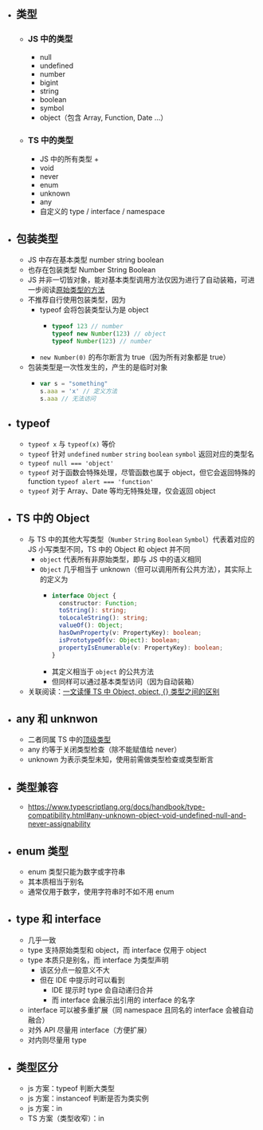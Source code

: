 - ## 类型
	- ### JS 中的类型
		- null
		- undefined
		- number
		- bigint
		- string
		- boolean
		- symbol
		- object（包含 Array, Function, Date ...）
	- ### TS 中的类型
		- JS 中的所有类型 +
		- void
		- never
		- enum
		- unknown
		- any
		- 自定义的 type / interface / namespace
- ## 包装类型
	- JS 中存在基本类型 number string boolean
	- 也存在包装类型 Number String Boolean
	- JS 并非一切皆对象，能对基本类型调用方法仅因为进行了自动装箱，可进一步阅读[原始类型的方法](https://zh.javascript.info/primitives-methods)
	- 不推荐自行使用包装类型，因为
		- typeof 会将包装类型认为是 object
			- ```js
			  typeof 123 // number
			  typeof new Number(123) // object
			  typeof Number(123) // number
			  ```
		- `new Number(0)` 的布尔断言为 true（因为所有对象都是 true）
	- 包装类型是一次性发生的，产生的是临时对象
		- ```js
		  var s = "something"
		  s.aaa = 'x' // 定义方法
		  s.aaa // 无法访问
		  ```
- ## typeof
	- `typeof x` 与 `typeof(x)` 等价
	- `typeof` 针对 `undefined` `number` `string` `boolean` `symbol` 返回对应的类型名
	- `typeof null === 'object'`
	- `typeof` 对于函数会特殊处理，尽管函数也属于 object，但它会返回特殊的 function `typeof alert === 'function'`
	- `typeof` 对于 Array、Date 等均无特殊处理，仅会返回 object
- ## TS 中的 Object
	- 与 TS 中的其他大写类型（`Number` `String` `Boolean` `Symbol`）代表着对应的 JS 小写类型不同，TS 中的 Object 和 object 并不同
		- `object` 代表所有非原始类型，即与 JS 中的语义相同
		- `Object` 几乎相当于 unknown（但可以调用所有公共方法），其实际上的定义为
			- ```ts
			  interface Object {
			    constructor: Function;
			    toString(): string;
			    toLocaleString(): string;
			    valueOf(): Object;
			    hasOwnProperty(v: PropertyKey): boolean;
			    isPrototypeOf(v: Object): boolean;
			    propertyIsEnumerable(v: PropertyKey): boolean;
			  }
			  ```
			- 其定义相当于 `object` 的公共方法
			- 但同样可以通过基本类型访问（因为自动装箱）
	- 关联阅读：[一文读懂 TS 中 Object, object, {} 类型之间的区别](http://www.semlinker.com/ts-object-type/)
- ## any 和 unknwon
	- 二者同属 TS 中的[顶级类型](https://2ality.com/2020/06/any-unknown-typescript.html)
	- any 约等于关闭类型检查（除不能赋值给 never）
	- unknown 为表示类型未知，使用前需做类型检查或类型断言
- ## 类型兼容
	- https://www.typescriptlang.org/docs/handbook/type-compatibility.html#any-unknown-object-void-undefined-null-and-never-assignability
- ## enum 类型
	- enum 类型只能为数字或字符串
	- 其本质相当于别名
	- 通常仅用于数字，使用字符串时不如不用 enum
- ## type 和 interface
	- 几乎一致
	- type 支持原始类型和 object，而 interface 仅用于 object
	- type 本质只是别名，而 interface 为类型声明
		- 该区分点一般意义不大
		- 但在 IDE 中提示时可以看到
			- IDE 提示时 type 会自动递归合并
			- 而 interface 会展示出引用的 interface 的名字
	- interface 可以被多重扩展（同 namespace 且同名的 interface 会被自动融合）
	- 对外 API 尽量用 interface（方便扩展）
	- 对内则尽量用 type
- ## 类型区分
	- js 方案：typeof 判断大类型
	- js 方案：instanceof 判断是否为类实例
	- js 方案：in
	- TS 方案（类型收窄）：in